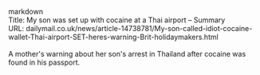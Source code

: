 markdown<br>Title: My son was set up with cocaine at a Thai airport – Summary<br>URL: dailymail.co.uk/news/article-14738781/My-son-called-idiot-cocaine-wallet-Thai-airport-SET-heres-warning-Brit-holidaymakers.html<br><br>A mother's warning about her son's arrest in Thailand after cocaine was found in his passport.